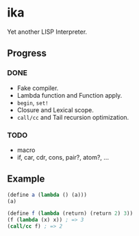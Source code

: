 ika
==========

Yet another LISP Interpreter.

## Progress

### DONE

- Fake compiler.
- Lambda function and Function apply.
- `begin`, `set!`
- Closure and Lexical scope.
- `call/cc` and Tail recursion optimization.

### TODO

- macro
- if, car, cdr, cons, pair?, atom?, ...


## Example
```Scheme
(define a (lambda () (a)))
(a)
```

```Scheme
(define f (lambda (return) (return 2) 3))
(f (lambda (x) x)) ; => 3
(call/cc f) ; => 2
```
